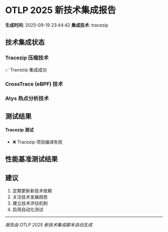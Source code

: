 ﻿# OTLP 2025 新技术集成报告

**生成时间**: 2025-09-19 23:44:42
**集成技术**: tracezip

## 技术集成状态

### Tracezip 压缩技术
✅ Tracezip 集成成功

### CrossTrace (eBPF) 技术
### Atys 热点分析技术
## 测试结果
#### Tracezip 测试
- ❌ Tracezip 项目编译失败

## 性能基准测试结果
## 建议

1. 定期更新新技术依赖
2. 关注技术发展趋势
3. 建立技术评估机制
4. 启用自动化测试

---
*报告由 OTLP 2025 新技术集成脚本自动生成*

